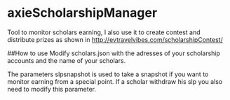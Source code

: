 # axieScholarshipManager
Tool to monitor scholars earning, I also use it to create contest and distribute prizes as shown in http://evtravelvibes.com/scholarshipContest/


##How to use
Modify scholars.json with the adresses of your scholarship accounts and the name of your scholars.

The parameters slpsnapshot is used to take a snapshot if you want to monitor earning from a special point.
If a scholar withdraw his slp you also need to modify this parameter.


